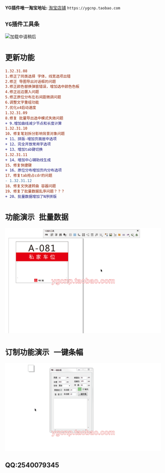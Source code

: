 **YG插件唯一淘宝地址:** [淘宝店铺](https://ygcnp.taobao.com/) `https://ygcnp.taobao.com` 

## `YG插件工具条`

![加载中请稍后](https://gdp.alicdn.com/imgextra/i2/410527756/O1CN014Fmzhv27AIMfDH77r_!!410527756.jpg "YG插件工具条")

# `更新功能`
```diff
1.32.31.08
1.修正了同类选择 字体，线宽选项出错
2.修正 导图导出对话框的问题
3.修正颜色替换弹窗错误，增加选中颜色色板
4.修正巡边置入问题
5.修正原位分布左右间距微调问题
6.调整文字重组功能
7.优化x4启动速度
1.32.31.09
8.修复 批量导出选中模式失效问题
+ 9.增加曲线减少节点和长度计算
1.32.31.10
10，修复笔划拆分影响背景对象问题
+ 11、拼版-增加页面居中选项
+ 12、完全开放常用字选项
+ 13、增加tab键切换
1.32.31.11
+ 14、增加中心辅助线生成
15、修复快捷键
+ 16、原位分布增加页内分布选项
17、修复tab抢占cdr的问题
- 1.32.31.12
18、修复文快速转曲 容器问题
19、修复了批量数据乱序问题？？？
+ 20、批量数据增加了N序拼版
``` 
# `功能演示 批量数据`
![加载中请稍后](https://github.com/ygcnp/ygcnp.github.io/raw/master/A.gif "YG插件批量数据演示")

# `订制功能演示 一键条幅`
![加载中请稍后](https://github.com/ygcnp/ygcnp.github.io/raw/master/B.gif "YG插件一键条幅生成演示")

## QQ:2540079345

 
